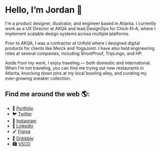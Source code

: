 # Hello, I’m Jordan 👋

I'm a product designer, illustrator, and engineer based in Atlanta. I currently work as a UX Director at AKQA and lead DesignOps for Chick-fil-A, where I implement scalable design systems across multiple platforms.

Prior to AKQA, I was a contractor at Unfold where I designed digital products for clients like Merck and YogaJoint. I have also held engineering roles at several companies, including ShootProof, TripLingo, and HP.

Aside from my work, I enjoy traveling — both domestic and international. When I'm not traveling, you can find me trying out new restaurants in Atlanta, knocking down pins at my local bowling alley, and curating my ever-growing sneaker collection.

## Find me around the web 🌎:
- 🎨 <a href="https://jordanjung.com">Portfolio</a>
- 🐦 <a href="https://twitter.com/jordanjung">Twitter</a>
- 📸 <a href="https://instagram.com/jordanjung">Instagram</a>
- 💼 <a href="https://linkedin.com/in/jordanjung">LinkedIn</a>
- 🖌️ <a href="https://figma.com/@jordanjung">Figma</a>
- 🏀 <a href="https://dribbble.com/jordanjung">Dribbble</a>
- 🏙️ <a href="https://vsco.co/jordanjung">VSCO</a>

<!--
**jordanjung/jordanjung** is a ✨ _special_ ✨ repository because its `README.md` (this file) appears on your GitHub profile.

Here are some ideas to get you started:

- 🔭 I’m currently working on ...
- 🌱 I’m currently learning ...
- 👯 I’m looking to collaborate on ...
- 🤔 I’m looking for help with ...
- 💬 Ask me about ...
- 📫 How to reach me: ...
- 😄 Pronouns: ...
- ⚡ Fun fact: ...
-->
